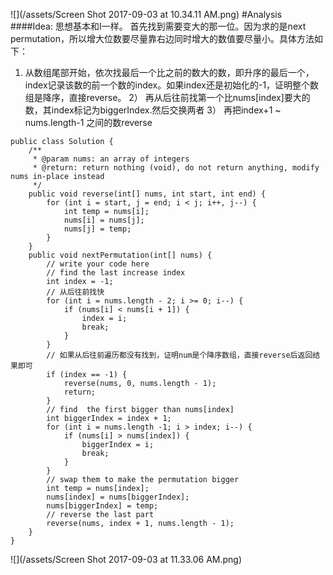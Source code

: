 ![](/assets/Screen Shot 2017-09-03 at 10.34.11 AM.png)
#Analysis
####Idea:
思想基本和I一样。
首先找到需要变大的那一位。因为求的是next permutation，所以增大位数要尽量靠右边同时增大的数值要尽量小。具体方法如下：
1)  从数组尾部开始，依次找最后一个比之前的数大的数，即升序的最后一个，index记录该数的前一个数的index。如果index还是初始化的-1，证明整个数组是降序，直接reverse。
2） 再从后往前找第一个比nums[index]要大的数，其index标记为biggerIndex.然后交换两者
3） 再把index+1 ~ nums.length-1 之间的数reverse



```
public class Solution {
    /**
     * @param nums: an array of integers
     * @return: return nothing (void), do not return anything, modify nums in-place instead
     */
    public void reverse(int[] nums, int start, int end) {
        for (int i = start, j = end; i < j; i++, j--) {
            int temp = nums[i];
            nums[i] = nums[j];
            nums[j] = temp;
        }
    }
    public void nextPermutation(int[] nums) {
        // write your code here
        // find the last increase index
        int index = -1;
        // 从后往前找快
        for (int i = nums.length - 2; i >= 0; i--) {
            if (nums[i] < nums[i + 1]) {
                index = i;
                break;
            }
        }
        // 如果从后往前遍历都没有找到，证明num是个降序数组，直接reverse后返回结果即可
        if (index == -1) {
            reverse(nums, 0, nums.length - 1);
            return;
        }
        // find  the first bigger than nums[index]
        int biggerIndex = index + 1;
        for (int i = nums.length -1; i > index; i--) {
            if (nums[i] > nums[index]) {
                biggerIndex = i;
                break;
            }
        }
        // swap them to make the permutation bigger
        int temp = nums[index];
        nums[index] = nums[biggerIndex];
        nums[biggerIndex] = temp;
        // reverse the last part
        reverse(nums, index + 1, nums.length - 1);
    }
}
```
![](/assets/Screen Shot 2017-09-03 at 11.33.06 AM.png)
